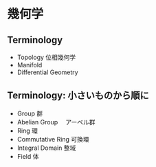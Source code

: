 # 幾何学

## Terminology

- Topology 位相幾何学
- Manifold
- Differential Geometry

## Terminology: 小さいものから順に

- Group 群
- Abelian Group 　アーベル群
- Ring 環
- Commutative Ring 可換環
- Integral Domain 整域
- Field 体
